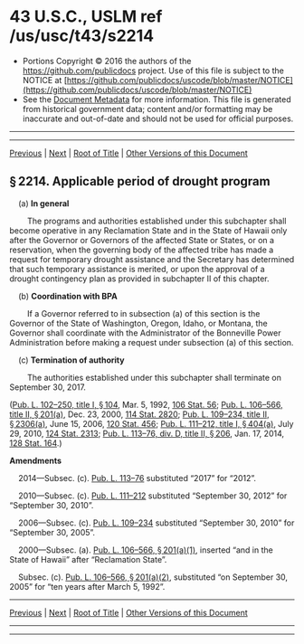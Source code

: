 ---
---

# 43 U.S.C., USLM ref /us/usc/t43/s2214

* Portions Copyright © 2016 the authors of the https://github.com/publicdocs project.
  Use of this file is subject to the NOTICE at [https://github.com/publicdocs/uscode/blob/master/NOTICE](https://github.com/publicdocs/uscode/blob/master/NOTICE)
* See the [Document Metadata](././../../../../..//README.md) for more information.
  This file is generated from historical government data; content and/or formatting may be inaccurate and out-of-date and should not be used for official purposes.

----------
----------

[Previous](./../../../../..//us/usc/t43/ch40/schI/m__us_usc_t43_s2213.md) | [Next](./../../../../..//us/usc/t43/ch40/schI/m__us_usc_t43_s2215.md) | [Root of Title](./../../../../../) | [Other Versions of this Document](https://publicdocs.github.io/go/links?ns=uslm&ref=%2Fus%2Fusc%2Ft43%2Fs2214)

## § 2214. Applicable period of drought program

    (a) __In general__ 

        The programs and authorities established under this subchapter shall become operative in any Reclamation State and in the State of Hawaii only after the Governor or Governors of the affected State or States, or on a reservation, when the governing body of the affected tribe has made a request for temporary drought assistance and the Secretary has determined that such temporary assistance is merited, or upon the approval of a drought contingency plan as provided in subchapter II of this chapter.

    (b) __Coordination with BPA__ 

        If a Governor referred to in subsection (a) of this section is the Governor of the State of Washington, Oregon, Idaho, or Montana, the Governor shall coordinate with the Administrator of the Bonneville Power Administration before making a request under subsection (a) of this section.

    (c) __Termination of authority__ 

        The authorities established under this subchapter shall terminate on September 30, 2017.

([Pub. L. 102–250, title I, § 104][/us/pl/102/250/s104], Mar. 5, 1992, [106 Stat. 56][/us/stat/106/56]; [Pub. L. 106–566, title II, § 201(a)][/us/pl/106/566/s201/a], Dec. 23, 2000, [114 Stat. 2820][/us/stat/114/2820]; [Pub. L. 109–234, title II, § 2306(a)][/us/pl/109/234/s2306/a], June 15, 2006, [120 Stat. 456][/us/stat/120/456]; [Pub. L. 111–212, title I, § 404(a)][/us/pl/111/212/s404/a], July 29, 2010, [124 Stat. 2313][/us/stat/124/2313]; [Pub. L. 113–76, div. D, title II, § 206][/us/pl/113/76/s206], Jan. 17, 2014, [128 Stat. 164][/us/stat/128/164].)

 __Amendments__ 

    2014—Subsec. (c). [Pub. L. 113–76][/us/pl/113/76] substituted “2017” for “2012”.

    2010—Subsec. (c). [Pub. L. 111–212][/us/pl/111/212] substituted “September 30, 2012” for “September 30, 2010”.

    2006—Subsec. (c). [Pub. L. 109–234][/us/pl/109/234] substituted “September 30, 2010” for “September 30, 2005”.

    2000—Subsec. (a). [Pub. L. 106–566, § 201(a)(1)][/us/pl/106/566/s201/a/1], inserted “and in the State of Hawaii” after “Reclamation State”.

    Subsec. (c). [Pub. L. 106–566, § 201(a)(2)][/us/pl/106/566/s201/a/2], substituted “on September 30, 2005” for “ten years after March 5, 1992”.

----------

[Previous](./../../../../..//us/usc/t43/ch40/schI/m__us_usc_t43_s2213.md) | [Next](./../../../../..//us/usc/t43/ch40/schI/m__us_usc_t43_s2215.md) | [Root of Title](./../../../../../) | [Other Versions of this Document](https://publicdocs.github.io/go/links?ns=uslm&ref=%2Fus%2Fusc%2Ft43%2Fs2214)

----------
----------

[/us/pl/102/250/s104]: https://publicdocs.github.io/go/links?ns=uslm&ref=%2Fus%2Fpl%2F102%2F250%2Fs104
[/us/stat/106/56]: https://publicdocs.github.io/go/links?ns=uslm&ref=%2Fus%2Fstat%2F106%2F56
[/us/pl/106/566/s201/a]: https://publicdocs.github.io/go/links?ns=uslm&ref=%2Fus%2Fpl%2F106%2F566%2Fs201%2Fa
[/us/stat/114/2820]: https://publicdocs.github.io/go/links?ns=uslm&ref=%2Fus%2Fstat%2F114%2F2820
[/us/pl/109/234/s2306/a]: https://publicdocs.github.io/go/links?ns=uslm&ref=%2Fus%2Fpl%2F109%2F234%2Fs2306%2Fa
[/us/stat/120/456]: https://publicdocs.github.io/go/links?ns=uslm&ref=%2Fus%2Fstat%2F120%2F456
[/us/pl/111/212/s404/a]: https://publicdocs.github.io/go/links?ns=uslm&ref=%2Fus%2Fpl%2F111%2F212%2Fs404%2Fa
[/us/stat/124/2313]: https://publicdocs.github.io/go/links?ns=uslm&ref=%2Fus%2Fstat%2F124%2F2313
[/us/pl/113/76/s206]: https://publicdocs.github.io/go/links?ns=uslm&ref=%2Fus%2Fpl%2F113%2F76%2Fs206
[/us/stat/128/164]: https://publicdocs.github.io/go/links?ns=uslm&ref=%2Fus%2Fstat%2F128%2F164
[/us/pl/113/76]: https://publicdocs.github.io/go/links?ns=uslm&ref=%2Fus%2Fpl%2F113%2F76
[/us/pl/111/212]: https://publicdocs.github.io/go/links?ns=uslm&ref=%2Fus%2Fpl%2F111%2F212
[/us/pl/109/234]: https://publicdocs.github.io/go/links?ns=uslm&ref=%2Fus%2Fpl%2F109%2F234
[/us/pl/106/566/s201/a/1]: https://publicdocs.github.io/go/links?ns=uslm&ref=%2Fus%2Fpl%2F106%2F566%2Fs201%2Fa%2F1
[/us/pl/106/566/s201/a/2]: https://publicdocs.github.io/go/links?ns=uslm&ref=%2Fus%2Fpl%2F106%2F566%2Fs201%2Fa%2F2


